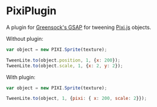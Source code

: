 # PixiPlugin

A plugin for [Greensock's GSAP](https://greensock.com/gsap) for tweening [Pixi.js](http://www.pixijs.com/) objects.

Without plugin:
```js
var object = new PIXI.Sprite(texture);

TweenLite.to(object.position, 1, {x: 200});
TweenLite.to(object.scale, 1, {x: 2, y: 2});

```

With plugin:

```js
var object = new PIXI.Sprite(texture);

TweenLite.to(object, 1, {pixi: { x: 200, scale: 2}});
```